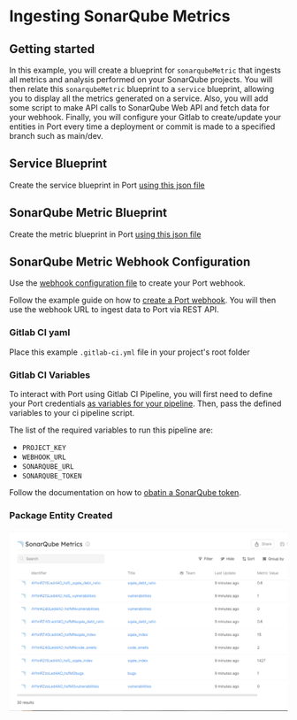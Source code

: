 # Ingesting SonarQube Metrics


## Getting started

In this example, you will create a blueprint for `sonarqubeMetric` that ingests all metrics and analysis performed on your SonarQube projects. You will then relate this `sonarqubeMetric` blueprint to a `service` blueprint, allowing you to display all the metrics generated on a service. Also, you will add some script to make API calls to SonarQube Web API and fetch data for your webhook. Finally, you will configure your Gitlab to create/update your entities in Port every time a deployment or commit is made to a specified branch such as main/dev.

## Service Blueprint
Create the service blueprint in Port [using this json file](./resources/service.md)

## SonarQube Metric Blueprint
Create the metric blueprint in Port [using this json file](./resources/sonarqube_metric.md)

## SonarQube Metric Webhook Configuration
Use the [webhook configuration file](./resources/sonarqube_metric_webhook_config.md) to create your Port webhook. 

Follow the example guide on how to [create a Port webhook](https://docs.getport.io/build-your-software-catalog/sync-data-to-catalog/webhook/#configuring-webhook-endpoints). You will then use the webhook URL to ingest data to Port via REST API.

### Gitlab CI yaml
Place this example `.gitlab-ci.yml` file in your project's root folder

### Gitlab CI Variables
To interact with Port using Gitlab CI Pipeline, you will first need to define your Port credentials [as variables for your pipeline](https://docs.gitlab.com/ee/ci/variables/index.html#define-a-cicd-variable-in-the-ui). Then, pass the defined variables to your ci pipeline script. 


The list of the required variables to run this pipeline are:
- `PROJECT_KEY`
- `WEBHOOK_URL`
- `SONARQUBE_URL`
- `SONARQUBE_TOKEN`

Follow the documentation on how to [obatin a SonarQube token](https://docs.sonarqube.org/latest/user-guide/user-account/generating-and-using-tokens/). 

### Package Entity Created
![Metric Entity Created](./assets/metric.PNG "Metric Entity Created")

